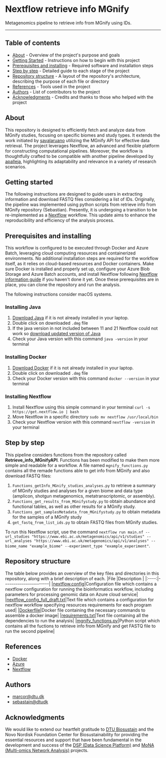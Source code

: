# Nextflow retrieve info MGnify
<p align="left">
Metagenomics pipeline to retrieve info from MGnify using IDs.
</p>

---

## Table of contents

- [About](#about) - Overview of the project's purpose and goals
- [Getting Started](#getting-started) - Instructions on how to begin with this project
- [Prerequisites and installing](#prerequisites-and-installing) - Required software and installation steps 
- [Step by step](#step-by-step) - Detailed guide to each stage of the project
- [Repository structure](#repository-structure) - A layout of the repository's architecture, describing the purpose of each file or directory
- [References](#references) - Tools used in the project
- [Authors](#authors) - List of contributors to the project
- [Acknowledgments](#acknowledgments) - Credits and thanks to those who helped with the project

## About <a name = "about"></a>
This repository is designed to efficiently fetch and analyze data from MGnify studies, focusing on specific biomes and study types.
It extends the work initiated by [sayalaruano](https://github.com/sayalaruano) utilizing the MGnify API for effective data retrieval.
The project leverages Nextflow, an advanced and flexible platform for constructing computational pipelines. Moreover, the workflow is thoughtfully crafted to 
be compatible with another pipeline developed by [apalleja](https://github.com/apalleja), highlighting its adaptability and relevance in a variety of research scenarios.

## Getting started <a name = "getting-started"></a>
The following instructions are designed to guide users in extracting information and download FASTQ files considering a list of IDs. Originally, the pipeline was implemented using python scripts from retrieve info from MGnify repository (Sebastian). Presently, it is undergoing a transition to be re-implemented as a [Nextflow](https://nextflow.io) workflow. This update aims to enhance the reproducibility and efficiency of the analysis process.

## Prerequisites and installing <a name = "prerequisites-and-installing"></a>
This workflow is configured to be executed through Docker and Azure Batch, leveraging cloud computing resources and containerized environments.
No additional installation steps are required for the workflow itself, as it relies on cloud-based resources and Docker containers.
Make sure Docker is installed and properly set up, configure your Azure Blob Storage and Azure Batch accounts, and install Nextflow following [Nextflow information guide](https://www.nextflow.io/docs/latest/getstarted.html) if you haven't done it yet.
Once these prerequisites are in place, you can clone the repository and run the analysis.

The following instructions consider macOS systems.
### Installing Java
1. [Download Java](https://www.java.com/en/download/) if it is not already installed in your laptop.
2. Double click on downloaded `.dmg` file
3. If the java version in not included between 11 and 21 Nextflow could not work so [download updated version of Java](https://download.oracle.com/java/21/latest/jdk-21_macos-x64_bin.dmg)
4. Check your Java version with this command `java -version` in your terminal
### Installing Docker
1. [Download Docker](https://www.docker.com/products/docker-desktop/) if it is not already installed in your laptop.
2. Double click on downloaded `.dmg` file
3. Check your Docker version with this command `docker --version` in your terminal
### Installing Nextflow
1. Install Nextflow using this simple command in your terminal `curl -s https://get.nextflow.io | bash`
2. Move Nextflow in a specific directory `sudo mv nextflow /usr/local/bin`
3. Check your Nextflow version with this command `nextflow -version` in your terminal

## Step by step <a name = "step-by-step"></a>
This pipeline considers functions from the repository called **Retrieve_info_MGnifyAPI**. Functions has been modified to make them more simple and readable for a workflow. A file named `mgnify_functions.py` contains all the remade functions able to get info from MGnify and also download FASTQ files:
1. `Functions_getInfo_MGnify_studies_analyses.py` to retrieve a summary of MGnify studies and analyses for a given biome and data type (amplicon, shotgun metagenomics, metatranscriptomic, or assembly). 
2. `Functions_get_results_from_MGnifystudy.py` to obtain abundance and functional tables, as well as other results for a MGnify study.
3. `Functions_get_samplesMetadata_from_MGnifystudy.py` to obtain metadata for the samples of a MGnify study
4. `get_fastq_from_list_ids.py` to obtain FASTQ files from MGnify studies.  

To run this Nextflow script, use the command `nextflow run main.nf --url_studies "https://www.ebi.ac.uk/metagenomics/api/v1/studies" --url_analyses "https://www.ebi.ac.uk/metagenomics/api/v1/analyses" --biome_name "example_biome" --experiment_type "example_experiment"`.


## Repository structure <a name="repository-structure"></a>
The table below provides an overview of the key files and directories in this repository, along with a brief description of each.
|File  |Description            |
|:----:|-----------------------|
|[nextflow.config](nextflow.config)|Configuration file which contains a nextflow configuration for running the bioinformatics workflow, including parameters for processing genomic data on Azure cloud service|
|[nextflow_config_full_draft.txt](nextflow_config_full_draft.txt)|Text file which contains a configuration for nextflow workflow specifying resources requirements for each program used|
|[Dockerfile](Dockerfile)|Docker file containing the necessary commands to assemble a docker image|
|[requirements.txt](requirements.txt)|Text file containing all the dependencies to run the analysis|
|[mgnify_functions.py](mgnify_functions.py)|Python script which contains all the fuctions to retrieve info from MGnify and get FASTQ file to run the second pipeline|

## References <a name = "references"></a>
- [Docker](https://www.docker.com)
- [Azure](https://azure.microsoft.com)
- [Nextflow](https://www.nextflow.io)

## Authors <a name = "authors"></a>
- [marcor@dtu.dk](https://github.com/marcoreverenna)
- [sebastain@dtudk](https://github.com/salayaruano)

## Acknowledgments <a name = "acknowledgments"></a>
We would like to extend our heartfelt gratitude to [DTU Biosustain](https://www.biosustain.dtu.dk/) and the Novo Nordisk Foundation 
Center for Biosustainability for providing the essential resources and support that have been 
fundamental in the development and success of the [DSP (Data Science 
Platform)](https://www.biosustain.dtu.dk/informatics/data-science-platform) and [MoNA (Multi-omics Network 
Analysis)](https://www.biosustain.dtu.dk/research/research-groups/multi-omics-network-analytics-alberto-santos-delgado) projects.
